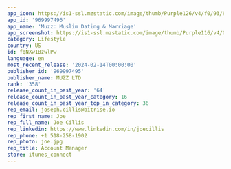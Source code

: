```yaml
---
app_icon: https://is1-ssl.mzstatic.com/image/thumb/Purple126/v4/f0/93/89/f09389c5-1c0a-47bb-ebad-bed8093e9ff0/AppIcon_Muzz-0-0-1x_U007emarketing-0-5-0-0-85-220.png/1024x1024bb.png
app_id: '969997496'
app_name: 'Muzz: Muslim Dating & Marriage'
app_screenshot: https://is1-ssl.mzstatic.com/image/thumb/Purple116/v4/07/1c/58/071c58cb-e7cf-f1ff-482b-a9c81859dade/5b5b72d1-fd95-422f-917a-2590285c95a7_iOS_6.5_-_1.jpg/1242x2688bb.png
category: Lifestyle
country: US
id: fqNXw1BzwlPw
language: en
most_recent_release: '2024-02-14T00:00:00'
publisher_id: '969997495'
publisher_name: MUZZ LTD
rank: '358'
release_count_in_past_year: '64'
release_count_in_past_year_category: 16
release_count_in_past_year_top_in_category: 36
rep_email: joseph.cillis@bitrise.io
rep_first_name: Joe
rep_full_name: Joe Cillis
rep_linkedin: https://www.linkedin.com/in/joecillis
rep_phone: +1 518-258-1902
rep_photo: joe.jpg
rep_title: Account Manager
store: itunes_connect
---
```

